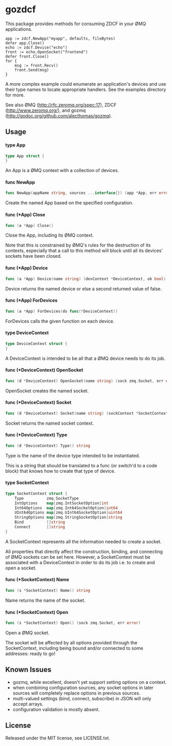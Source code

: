 # gozdcf

This package provides methods for consuming ZDCF in your ØMQ applications.

    app := zdcf.NewApp("myapp", defaults, fileBytes)
    defer app.Close()
    echo := zdcf.Device("echo")
    front := echo.OpenSocket("frontend")
    defer front.Close()
    for {
        msg := front.Recv()
        front.Send(msg)
    }

A more complex example could enumerate an application's devices and use their
type names to locate appropriate handlers.  See the examples directory for
more.

See also ØMQ (http://rfc.zeromq.org/spec:17), ZDCF (http://www.zeromq.org/),
and gozmq (http://godoc.org/github.com/alecthomas/gozmq).

## Usage

#### type App

```go
type App struct {
}
```

An App is a ØMQ context with a collection of devices.

#### func  NewApp

```go
func NewApp(appName string, sources ...interface{}) (app *App, err error)
```
Create the named App based on the specified configuration.

#### func (*App) Close

```go
func (a *App) Close()
```
Close the App, including its ØMQ context.

Note that this is constrained by ØMQ's rules for the destruction of its
contexts, especially that a call to this method will block until all its
devices' sockets have been closed.

#### func (*App) Device

```go
func (a *App) Device(name string) (devContext *DeviceContext, ok bool)
```
Device returns the named device or else a second returned value of false.

#### func (*App) ForDevices

```go
func (a *App) ForDevices(do func(*DeviceContext))
```
ForDevices calls the given function on each device.

#### type DeviceContext

```go
type DeviceContext struct {
}
```

A DeviceContext is intended to be all that a ØMQ device needs to do its job.

#### func (*DeviceContext) OpenSocket

```go
func (d *DeviceContext) OpenSocket(name string) (sock zmq.Socket, err error)
```
OpenSocket creates the named socket.

#### func (*DeviceContext) Socket

```go
func (d *DeviceContext) Socket(name string) (sockContext *SocketContext, ok bool)
```
Socket returns the named socket context.

#### func (*DeviceContext) Type

```go
func (d *DeviceContext) Type() string
```
Type is the name of the device type intended to be instantiated.

This is a string that should be translated to a func (or switch'd to a code
block) that knows how to create that type of device.

#### type SocketContext

```go
type SocketContext struct {
	Type          zmq.SocketType
	IntOptions    map[zmq.IntSocketOption]int
	Int64Options  map[zmq.Int64SocketOption]int64
	UInt64Options map[zmq.UInt64SocketOption]uint64
	StringOptions map[zmq.StringSocketOption]string
	Bind          []string
	Connect       []string
}
```

A SocketContext represents all the information needed to create a socket.

All properties that directly affect the construction, binding, and connecting of
ØMQ sockets can be set here. However, a SocketContext must be associated with a
DeviceContext in order to do its job i.e. to create and open a socket.

#### func (*SocketContext) Name

```go
func (s *SocketContext) Name() string
```
Name returns the name of the socket.

#### func (*SocketContext) Open

```go
func (s *SocketContext) Open() (sock zmq.Socket, err error)
```
Open a ØMQ socket.

The socket will be affected by all options provided through the SocketContext,
including being bound and/or connected to some addresses: ready to go!

## Known Issues

* gozmq, while excellent, doesn't yet support setting options on a context.
* when combining configuration sources, any socket options in later sources will completely replace options in previous sources.
* multi-valued settings (bind, connect, subscribe) in JSON will only accept arrays.
* configuration validation is mostly absent.

## License

Released under the MIT license, see LICENSE.txt.
